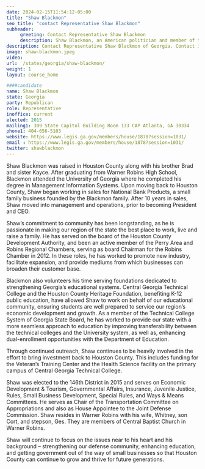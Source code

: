 ```yaml
---
date: 2024-02-15T11:54:12-05:00
title: "Shaw Blackmon"
seo_title: "contact Representative Shaw Blackmon"
subheader:
     greeting: Contact Representative Shaw Blackmon
     description: Shaw Blackmon, an American politician and member of the Republican Party, has been serving as a member of the Georgia House of Representatives, representing District 146, since assuming office on August 20, 2015.
description: Contact Representative Shaw Blackmon of Georgia. Contact information for Shaw Blackmon includes email address, phone number, and mailing address.
image: shaw-blackmon.jpeg
video:
url:  /states/georgia/shaw-blackmon/
weight: 1
layout: course_home

####candidate
name: Shaw Blackmon
state: Georgia
party: Republican
role: Representative
inoffice: current
elected: 2015
mailing1: 309 State Capitol Building Room 133 CAP Atlanta, GA 30334
phone1: 404-656-5103
website: https://www.legis.ga.gov/members/house/1878?session=1031/
email : https://www.legis.ga.gov/members/house/1878?session=1031/
twitter: shawblackmon
---
```


Shaw Blackmon was raised in Houston County along with his brother Brad and sister Kayce. After graduating from Warner Robins High School, Blackmon attended the University of Georgia where he completed his degree in Management Information Systems. Upon moving back to Houston County, Shaw began working in sales for National Bank Products, a small family business founded by the Blackmon family. After 10 years in sales, Shaw moved into management and operations, prior to becoming President and CEO.

Shaw’s commitment to community has been longstanding, as he is passionate in making our region of the state the best place to work, live and raise a family. He has served on the board of the Houston County Development Authority, and been an active member of the Perry Area and Robins Regional Chambers, serving as board Chairman for the Robins Chamber in 2012. In these roles, he has worked to promote new industry, facilitate expansion, and provide mediums from which businesses can broaden their customer base.

Blackmon also volunteers his time serving foundations dedicated to strengthening Georgia’s educational systems. Central Georgia Technical College and the Houston County Heritage Foundation, benefiting K-12 public education, have allowed Shaw to work on behalf of our educational community, ensuring students are well prepared to service our region’s economic development and growth. As a member of the Technical College System of Georgia State Board, he has worked to provide our state with a more seamless approach to education by improving transferability between the technical colleges and the University system, as well as, enhancing dual-enrollment opportunities with the Department of Education.

Through continued outreach, Shaw continues to be heavily involved in the effort to bring investment back to Houston County. This includes funding for the Veteran’s Training Center and the Health Science facility on the primary campus of Central Georgia Technical College.

Shaw was elected to the 146th District in 2015 and serves on Economic Development & Tourism, Governmental Affairs, Insurance, Juvenile Justice, Rules, Small Business Development, Special Rules, and Ways & Means Committees. He serves as Chair of the Transportation Committee on Appropriations and also as House Appointee to the Joint Defense Commission. Shaw resides in Warner Robins with his wife, Whitney, son Cort, and stepson, Ges. They are members of Central Baptist Church in Warner Robins.

Shaw will continue to focus on the issues near to his heart and his background – strengthening our defense community, enhancing education, and getting government out of the way of small businesses so that Houston County can continue to grow and thrive for future generations.
